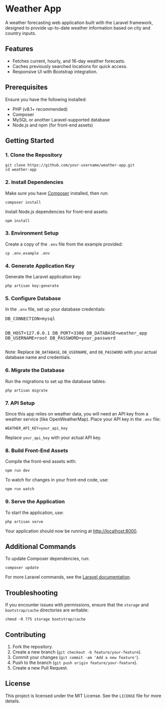 <h1>Weather App</h1>
<p>A weather forecasting web application built with the Laravel framework, designed to provide up-to-date weather information based on city and country inputs.</p>

<h2>Features</h2>
    <ul>
        <li>Fetches current, hourly, and 16-day weather forecasts.</li>
        <li>Caches previously searched locations for quick access.</li>
        <li>Responsive UI with Bootstrap integration.</li>
    </ul>
<div class="section">
    <h2>Prerequisites</h2>
    <p>Ensure you have the following installed:</p>
    <ul>
        <li>PHP (v8.1+ recommended)</li>
        <li>Composer</li>
        <li>MySQL or another Laravel-supported database</li>
        <li>Node.js and npm (for front-end assets)</li>
    </ul>
</div>

<h2>Getting Started</h2>
<h3>1. Clone the Repository</h3>
<div class="code-block">
    <code>git clone https://github.com/your-username/weather-app.git</code><br>
    <code>cd weather-app</code>
</div>

<h3>2. Install Dependencies</h3>
<p>Make sure you have <a href="https://getcomposer.org/" target="_blank" class="link">Composer</a> installed, then run:</p>
<div class="code-block">
    <code>composer install</code>
</div>
<p>Install Node.js dependencies for front-end assets:</p>
<div class="code-block">
    <code>npm install</code>
</div>

<h3>3. Environment Setup</h3>
<p>Create a copy of the <code>.env</code> file from the example provided:</p>
<div class="code-block">
    <code>cp .env.example .env</code>
</div>

<h3>4. Generate Application Key</h3>
<p>Generate the Laravel application key:</p>
<div class="code-block">
    <code>php artisan key:generate</code>
</div>

<h3>5. Configure Database</h3>
<p>In the <code>.env</code> file, set up your database credentials:</p>
<div class="code-block">
    <pre>DB_CONNECTION=mysql

DB_HOST=127.0.0.1
DB_PORT=3306
DB_DATABASE=weather_app
DB_USERNAME=root
DB_PASSWORD=your_password</pre>
</div>
<p class="note important">Note: Replace <code>DB_DATABASE</code>, <code>DB_USERNAME</code>, and <code>DB_PASSWORD</code> with your actual database name and credentials.</p>

<h3>6. Migrate the Database</h3>
<p>Run the migrations to set up the database tables:</p>
<div class="code-block">
    <code>php artisan migrate</code>
</div>

<h3>7. API Setup</h3>
<p>Since this app relies on weather data, you will need an API key from a weather service (like OpenWeatherMap). Place your API key in the <code>.env</code> file:</p>
<div class="code-block">
    <code>WEATHER_API_KEY=your_api_key</code>
</div>
<p class="note important">Replace <code>your_api_key</code> with your actual API key.</p>

<h3>8. Build Front-End Assets</h3>
<p>Compile the front-end assets with:</p>
<div class="code-block">
    <code>npm run dev</code>
</div>
<p>To watch for changes in your front-end code, use:</p>
<div class="code-block">
    <code>npm run watch</code>
</div>

<h3>9. Serve the Application</h3>
<p>To start the application, use:</p>
<div class="code-block">
    <code>php artisan serve</code>
</div>
<p>Your application should now be running at <a href="http://localhost:8000" target="_blank" class="link">http://localhost:8000</a>.</p>

<div class="section">
    <h2>Additional Commands</h2>
    <p>To update Composer dependencies, run:</p>
    <div class="code-block">
        <code>composer update</code>
    </div>
    <p>For more Laravel commands, see the <a href="https://laravel.com/docs" target="_blank" class="link">Laravel documentation</a>.</p>
</div>

<div class="section">
    <h2>Troubleshooting</h2>
    <p>If you encounter issues with permissions, ensure that the <code>storage</code> and <code>bootstrap/cache</code> directories are writable:</p>
    <div class="code-block">
        <code>chmod -R 775 storage bootstrap/cache</code>
    </div>
</div>

<div class="section">
    <h2>Contributing</h2>
    <ol>
        <li>Fork the repository.</li>
        <li>Create a new branch (<code>git checkout -b feature/your-feature</code>).</li>
        <li>Commit your changes (<code>git commit -am 'Add a new feature'</code>).</li>
        <li>Push to the branch (<code>git push origin feature/your-feature</code>).</li>
        <li>Create a new Pull Request.</li>
    </ol>
</div>

<div class="section">
    <h2>License</h2>
    <p>This project is licensed under the MIT License. See the <code>LICENSE</code> file for more details.</p>
</div>
